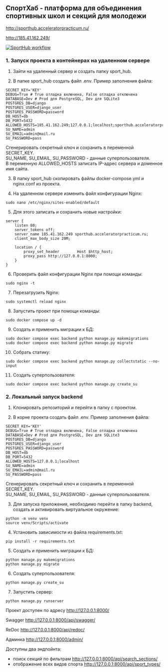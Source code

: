 ## СпортХаб - платформа для объединения спортивных школ и секций для молодежи

http://sporthub.acceleratorpracticum.ru/

http://185.41.162.249/

[![SportHub workflow](https://github.com/sports-schools-and-sections-for-young/backend/actions/workflows/main.yml/badge.svg)](https://github.com/sports-schools-and-sections-for-young/backend/actions/workflows/main.yml)

### 1. Запуск проекта в контейнерах на удаленном сервере

1. Зайти на удаленный сервер и создать папку sport_hub.

2. В папке sport_hub создать файл .env. Пример заполнения файла:
```
SECRET_KEY='KEY'
DEBUG=True # True отладка включена, False отладка отключена
DATABASE=Dev # Prod для PostgreSQL, Dev для SQLite3
POSTGRES_DB=django
POSTGRES_USER=django_user
POSTGRES_PASSWORD=password
DB_HOST=db
DB_PORT=5432
ALLOWED_HOSTS=185.41.162.249;127.0.0.1;localhost;sporthub.acceleratorpracticum.ru
SU_NAME=admin
SU_EMAIL=admin@mail.ru
SU_PASSWORD=pass
```
Сгенерировать секретный ключ и сохранить в переменной SECRET_KEY.\
SU_NAME, SU_EMAIL, SU_PASSWORD - данные суперпользователя.\
В переменную ALLOWED_HOSTS записать IP-адрес сервера и доменное имя сайта.

3. В папку sport_hub скопировать файлы docker-compose.yml и nginx.conf из проекта.

4. На удаленном сервере изменить файл конфигурации Nginx:
```
sudo nano /etc/nginx/sites-enabled/default
```

5. Для этого записать и сохранить новые настройки:
```
server {
    listen 80;
    server_tokens off;
    server_name 185.41.162.249 sporthub.acceleratorpracticum.ru;
    client_max_body_size 20M;
    
    location / {
        proxy_set_header        Host $http_host;
        proxy_pass http://127.0.0.1:8000;
    }
}
```

6. Проверить файл конфигурации Nginx при помощи команды:
```
sudo nginx -t
```

7. Перезагрузить Nginx:
```
sudo systemctl reload nginx
```

8. Запустить проект при помощи команды:
```
sudo docker compose up -d
```

9. Создать и применить миграции к БД:
```
sudo docker compose exec backend python manage.py makemigrations
sudo docker compose exec backend python manage.py migrate
```

10. Собрать статику:
```
sudo docker compose exec backend python manage.py collectstatic --no-input
```

11. Создать суперпользователя:
```
sudo docker compose exec backend python manage.py create_su
```

### 2. Локальный запуск backend

1. Клонировать репозиторий и перейти в папку с проектом.

2. В корне проекта создать файл .env. Пример заполнения файла:

```
SECRET_KEY='KEY'
DEBUG=True # True отладка включена, False отладка отключена
DATABASE=Dev # Prod для PostgreSQL, Dev для SQLite3
POSTGRES_DB=django
POSTGRES_USER=django_user
POSTGRES_PASSWORD=password
DB_HOST=db
DB_PORT=5432
ALLOWED_HOSTS=127.0.0.1;localhost
SU_NAME=admin
SU_EMAIL=admin@mail.ru
SU_PASSWORD=pass
```
Сгенерировать секретный ключ и сохранить в переменной SECRET_KEY.\
SU_NAME, SU_EMAIL, SU_PASSWORD - данные суперпользователя.

3. Для запуска приложения, необходимо перейти в папку backend, создать и активировать виртуальное окружение:
```
python -m venv venv
source venv/Scripts/activate
```

4. Установить зависимости из файла requirements.txt:
```
pip install -r requirements.txt
```

5. Создать и применить миграции к БД:
```
python manage.py makemigrations
python manage.py migrate
```

6. Создать суперпользователя:
```
python manage.py create_su
```

7. Запустить сервер:
```
python manage.py runserver
```

Проект доступен по адресу http://127.0.0.1:8000/

Swagger http://127.0.0.1:8000/api/swagger/

ReDoc http://127.0.0.1:8000/api/redoc/

Админка http://127.0.0.1:8000/admin/

Доступны два эндпойнта:
- поиск секций по фильтрам http://127.0.0.1:8000/api/search_sections/
- отображение всех видов спорта http://127.0.0.1:8000/api/sport_types/
